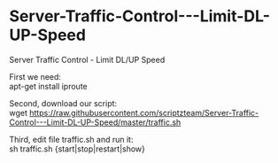# Server-Traffic-Control---Limit-DL-UP-Speed
Server Traffic Control - Limit DL/UP Speed

First we need:  
apt-get install iproute
  
Second, download our script:  
wget https://raw.githubusercontent.com/scriptzteam/Server-Traffic-Control---Limit-DL-UP-Speed/master/traffic.sh

Third, edit file traffic.sh and run it:  
sh traffic.sh {start|stop|restart|show}
